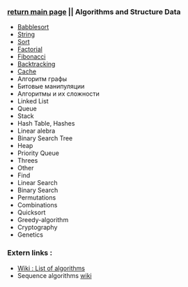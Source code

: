 ### [return main page](../README.md) || Algorithms and Structure Data
* [Babblesort](../md/BABBLESORT.md)
* [String](../md/STRING.md) 
* [Sort](../md/SORTING.md)
* [Factorial](../md/FACTORIAL.md)
* [Fibonacci](../md/FIBONACI.md) 
* [Backtracking](../md/BACKTRACK.md)
* [Cache](../md/CACHE.md)
* Алгоритм графы
* Битовые манипуляции
* Алгоритмы и их сложности
* Linked List
* Queue
* Stack
* Hash Table, Hashes
* Linear alebra 
* Binary Search Tree
* Heap
* Priority Queue
* Threes
* Other
* Find
* Linear Search
* Binary Search
* Permutations
* Combinations
* Quicksort
* Greedy-algorithm
* Cryptography
* Genetics

### Extern links :
* [Wiki : List of algorithms](https://en.wikipedia.org/wiki/List_of_algorithms)
* Sequence algorithms [wiki](https://en.wikipedia.org/wiki/Sequence)
